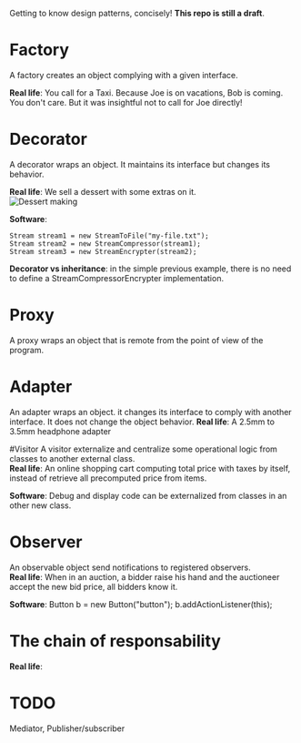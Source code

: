 Getting to know design patterns, concisely! **This repo is still a draft**.

# Factory
A factory creates an object complying with a given interface.

**Real life**: You call for a Taxi. Because Joe is on vacations, Bob is coming. You don't care. But it was insightful not to call for Joe directly!

# Decorator
A decorator wraps an object. It maintains its interface but changes its behavior.

**Real life**: We sell a dessert with some extras on it.  
![Dessert making](img/decorator_dessert_making.png)

**Software**:
```
Stream stream1 = new StreamToFile("my-file.txt");
Stream stream2 = new StreamCompressor(stream1);
Stream stream3 = new StreamEncrypter(stream2);
```
**Decorator vs inheritance**: in the simple previous example, there is no need to define a StreamCompressorEncrypter implementation.

# Proxy
A proxy wraps an object that is remote from the  point of view of the program.

# Adapter
An adapter wraps an object. it changes its interface to comply with another interface. It does not change the object behavior.
**Real life**: A 2.5mm to 3.5mm headphone adapter

#Visitor
A visitor externalize and centralize some operational logic from classes to another external class.  
**Real life**: An online shopping cart computing total price with taxes by itself, instead of retrieve all precomputed price from items.

**Software**: Debug and display code can be externalized from classes in an other new class.

# Observer
An observable object send notifications to registered observers.  
**Real life**: When in an auction, a bidder raise his hand and the auctioneer accept the new bid price, all bidders know it.

**Software**:
Button b = new Button("button");
b.addActionListener(this);

# The chain of responsability
**Real life**: 

# TODO
Mediator, Publisher/subscriber
